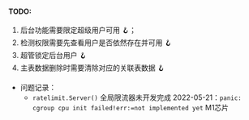 #### TODO:
1. 后台功能需要限定超级用户可用 🪝；
2. 检测权限需要先查看用户是否依然存在并可用 🪝
3. 超管锁定后台用户 🪝
4. 主表数据删除时需要清除对应的关联表数据 🪝





* 问题记录：
    * `ratelimit.Server()` 全局限流器未开发完成 2022-05-21：`panic: cgroup cpu init failed!err:=not implemented yet` M1芯片
